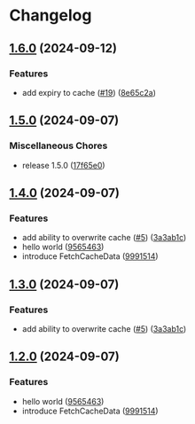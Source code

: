 # Changelog

## [1.6.0](https://github.com/opendigitalteam/aitoolkit/compare/cache-v1.5.0...cache-v1.6.0) (2024-09-12)


### Features

* add expiry to cache ([#19](https://github.com/opendigitalteam/aitoolkit/issues/19)) ([8e65c2a](https://github.com/opendigitalteam/aitoolkit/commit/8e65c2a1338349c9bad1f50b260c4caac641c0d2))

## [1.5.0](https://github.com/opendigitalteam/aitoolkit/compare/cache-v1.4.0...cache-v1.5.0) (2024-09-07)


### Miscellaneous Chores

* release 1.5.0 ([17f65e0](https://github.com/opendigitalteam/aitoolkit/commit/17f65e0d557e83a628a80ec1a2ce64822d1d6d61))

## [1.4.0](https://github.com/opendigitalteam/aitoolkit/compare/cache-v1.3.1...cache-v1.4.0) (2024-09-07)


### Features

* add ability to overwrite cache ([#5](https://github.com/opendigitalteam/aitoolkit/issues/5)) ([3a3ab1c](https://github.com/opendigitalteam/aitoolkit/commit/3a3ab1cdde94c6291ee2a593407bbcabeb0eee8a))
* hello world ([9565463](https://github.com/opendigitalteam/aitoolkit/commit/9565463ceb547e9f91fa6b41b911dc7b2eb06768))
* introduce FetchCacheData ([9991514](https://github.com/opendigitalteam/aitoolkit/commit/9991514525444494398214d47cf6dbce29dac6d3))

## [1.3.0](https://github.com/opendigitalteam/aitoolkit/compare/cache-v1.2.0...cache-v1.3.0) (2024-09-07)


### Features

* add ability to overwrite cache ([#5](https://github.com/opendigitalteam/aitoolkit/issues/5)) ([3a3ab1c](https://github.com/opendigitalteam/aitoolkit/commit/3a3ab1cdde94c6291ee2a593407bbcabeb0eee8a))

## [1.2.0](https://github.com/opendigitalteam/aitoolkit/compare/cache-v1.1.0...cache-v1.2.0) (2024-09-07)


### Features

* hello world ([9565463](https://github.com/opendigitalteam/aitoolkit/commit/9565463ceb547e9f91fa6b41b911dc7b2eb06768))
* introduce FetchCacheData ([9991514](https://github.com/opendigitalteam/aitoolkit/commit/9991514525444494398214d47cf6dbce29dac6d3))
